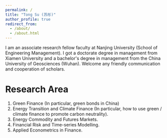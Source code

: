 ```yaml
---
permalink: /
title: "Tong Su (苏彤)"
author_profile: true
redirect_from: 
  - /about/
  - /about.html
---
```


I am an associate research fellow faculty at Nanjing University (School of Engineering Management). 
I got a doctorate degree in management from Xiamen University and a bachelor's degree in management from the China University of Geosciences (Wuhan). 
Welcome any friendly communication and cooperation of scholars.

Research Area
======
1. Green Finance (In particular, green bonds in China)
2. Energy Transition and Climate Finance (In particular, how to use green / climate finance to promote carbon neutrality). 
3. Energy Commodity and Futures Markets.
4. Financial Risk and Time-series Modelling.
5. Applied Econometrics in Finance.
